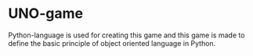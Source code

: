 # UNO-game
Python-language is used for creating this game and this game is made to define the basic principle of object oriented language in Python.
